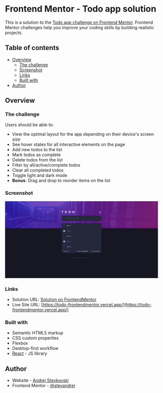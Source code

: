 # Frontend Mentor - Todo app solution

This is a solution to the [Todo app challenge on Frontend Mentor](https://www.frontendmentor.io/challenges/todo-app-Su1_KokOW). Frontend Mentor challenges help you improve your coding skills by building realistic projects. 

## Table of contents

- [Overview](#overview)
  - [The challenge](#the-challenge)
  - [Screenshot](#screenshot)
  - [Links](#links)
  - [Built with](#built-with)
- [Author](#author)

## Overview

### The challenge

Users should be able to:

- View the optimal layout for the app depending on their device's screen size
- See hover states for all interactive elements on the page
- Add new todos to the list
- Mark todos as complete
- Delete todos from the list
- Filter by all/active/complete todos
- Clear all completed todos
- Toggle light and dark mode
- **Bonus**: Drag and drop to reorder items on the list

### Screenshot

![screenshot](./screenshot.JPG)


### Links

- Solution URL: [Solution on FrontendMentor](https://www.frontendmentor.io/solutions/todo-app-using-reactjs-and-typescript-E9b2_WQVc)
- Live Site URL: [https://todo-frontendmentor.vercel.app/](https://todo-frontendmentor.vercel.app/)

### Built with

- Semantic HTML5 markup
- CSS custom properties
- Flexbox
- Desktop-first workflow
- [React](https://reactjs.org/) - JS library


## Author

- Website - [Andrej Stevkovski](https://github.com/stevandrej)
- Frontend Mentor - [@stevandrej](https://www.frontendmentor.io/profile/stevandrej)
